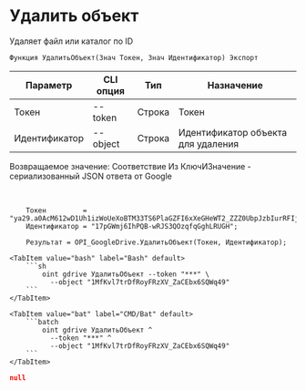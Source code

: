 ﻿---
sidebar_position: 9
---

# Удалить объект
 Удаляет файл или каталог по ID



`Функция УдалитьОбъект(Знач Токен, Знач Идентификатор) Экспорт`

  | Параметр | CLI опция | Тип | Назначение |
  |-|-|-|-|
  | Токен | --token | Строка | Токен |
  | Идентификатор | --object | Строка | Идентификатор объекта для удаления |

  
  Возвращаемое значение:   Соответствие Из КлючИЗначение - сериализованный JSON ответа от Google

<br/>




```bsl title="Пример кода"
    Токен         = "ya29.a0AcM612wD1Uh1izWoUeXoBTM33TS6PlaGZFI6xXeGHeWT2_ZZZ0UbpJzbIurRFIjYKBnh4ZJ0HEgC9HNppTpTV6hgI7ZOwZO6J5KZlEbzH...";
    Идентификатор = "17pGWmj6IhPQB-wRJS3QOzqfqGghLRUGH";

    Результат = OPI_GoogleDrive.УдалитьОбъект(Токен, Идентификатор);
```
    

 <Tabs>
  
    <TabItem value="bash" label="Bash" default>
        ```sh
            oint gdrive УдалитьОбъект --token "***" \
              --object "1MfKvl7trDfRoyFRzXV_ZaCEbx6SQWq49"
        ```
    </TabItem>
  
    <TabItem value="bat" label="CMD/Bat" default>
        ```batch
            oint gdrive УдалитьОбъект ^
              --token "***" ^
              --object "1MfKvl7trDfRoyFRzXV_ZaCEbx6SQWq49"
        ```
    </TabItem>
</Tabs>


```json title="Результат"
null
```
